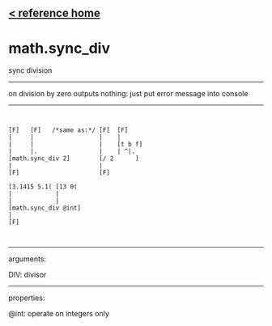 [< reference home](index.html)
---

# math.sync_div


sync division

---

on division by zero outputs nothing: just put error message into console
<br>


---


```


[F]   [F]   /*same as:*/ [F]  [F]
|     |                  |    |
|     |                  |    [t b f]
|     |.                 |    | ^|.
[math.sync_div 2]        [/ 2      ]
|                        |
[F]                      [F]

[3.1415 5.1( [13 0(
|            |
|            |
[math.sync_div @int]
|
[F]

            
```

---
arguments:

DIV: divisor<br>

---
properties:

@int: operate on integers only<br>

